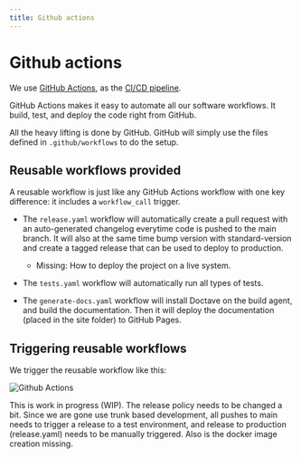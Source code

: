 ```yaml
---
title: Github actions
---
```


Github actions
=============

We use [GitHub Actions](https://docs.github.com/en/actions), as the [CI/CD pipeline](https://github.com/equinor/boilerplate-react-fastapi/actions).

GitHub Actions makes it easy to automate all our software workflows. It build, test, and deploy the code right from GitHub.

All the heavy lifting is done by GitHub. GitHub will simply use the files defined in `.github/workflows` to do the setup.

## Reusable workflows provided

A reusable workflow is just like any GitHub Actions workflow with one key difference: it includes a `workflow_call` trigger.

* The `release.yaml` workflow will automatically create a pull request with an auto-generated changelog everytime code is pushed to the main branch. It will also at the same time bump version with standard-version and create a tagged release that can be used to deploy to production.
  * Missing: How to deploy the project on a live system.

* The `tests.yaml` workflow will automatically run all types of tests.

* The `generate-docs.yaml` workflow will install Doctave on the build agent, and build the documentation. Then it will deploy the documentation (placed in the site folder) to GitHub Pages.

## Triggering reusable workflows

We trigger the reusable workflow like this:

![Github Actions](/diagrams/github-actions.svg)

This is work in progress (WIP). The release policy needs to be changed a bit. Since we are gone use trunk based development, all pushes to main needs to trigger a release to a test environment, and release to production (release.yaml) needs to be manually triggered. Also is the docker image creation missing.

